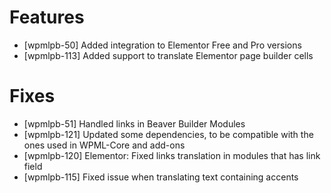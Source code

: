 # Features
* [wpmlpb-50] Added integration to Elementor Free and Pro versions
* [wpmlpb-113] Added support to translate Elementor page builder cells

# Fixes
* [wpmlpb-51] Handled links in Beaver Builder Modules
* [wpmlpb-121] Updated some dependencies, to be compatible with the ones used in WPML-Core and add-ons
* [wpmlpb-120] Elementor: Fixed links translation in modules that has link field
* [wpmlpb-115] Fixed issue when translating text containing accents